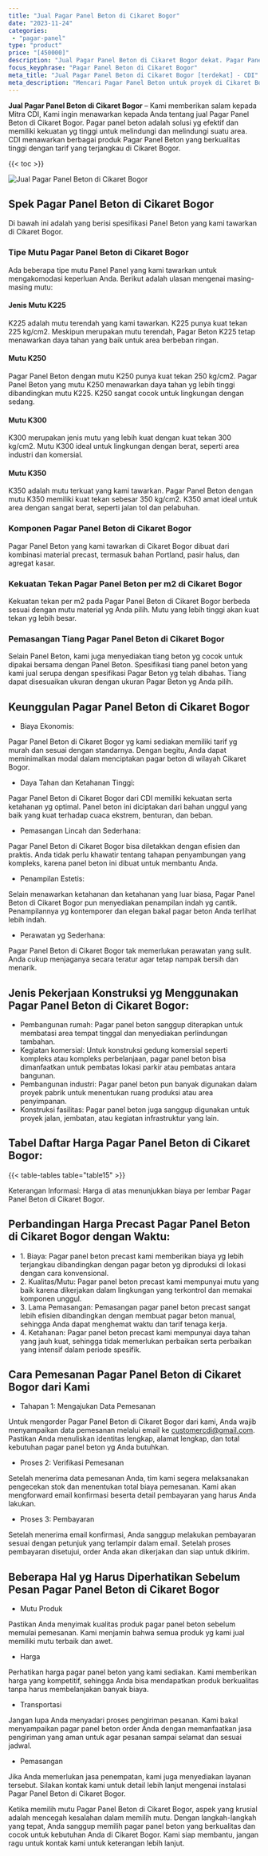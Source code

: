 ```yaml
---
title: "Jual Pagar Panel Beton di Cikaret Bogor"
date: "2023-11-24"
categories:
 - "pagar-panel"
type: "product"
price: "[450000]"
description: "Jual Pagar Panel Beton di Cikaret Bogor dekat. Pagar Panel Beton ini biasanya diaplikasikan dalam project pembangunan sebagai pembatas pengamanan lahan yang kuat dan awet. Hubungi kami untuk mendapatkan informasi lebih lanjut."
focus_keyphrase: "Pagar Panel Beton di Cikaret Bogor"
meta_title: "Jual Pagar Panel Beton di Cikaret Bogor [terdekat] - CDI"
meta_description: "Mencari Pagar Panel Beton untuk proyek di Cikaret Bogor? Kami memiliki Pagar Panel Beton berkualitas untuk pembatas lahan. Segera dapatkan harga terbaik sekarang."
---
```


**Jual Pagar Panel Beton di Cikaret Bogor** – Kami memberikan salam kepada Mitra CDI, Kami ingin menawarkan kepada Anda tentang jual Pagar Panel Beton di Cikaret Bogor. Pagar panel beton adalah solusi yg efektif dan memiliki kekuatan yg tinggi untuk melindungi dan melindungi suatu area. CDI menawarkan berbagai produk Pagar Panel Beton yang berkualitas tinggi dengan tarif yang terjangkau di Cikaret Bogor.

{{< toc >}}

![Jual Pagar Panel Beton di Cikaret Bogor](/images/pagar-panel/pagar-panel-24.jpg)

## Spek Pagar Panel Beton di Cikaret Bogor

Di bawah ini adalah yang berisi spesifikasi Panel Beton yang kami tawarkan di Cikaret Bogor.

### Tipe Mutu Pagar Panel Beton di Cikaret Bogor

Ada beberapa tipe mutu Panel Panel yang kami tawarkan untuk mengakomodasi keperluan Anda. Berikut adalah ulasan mengenai masing-masing mutu:

#### Jenis Mutu K225

K225 adalah mutu terendah yang kami tawarkan. K225 punya kuat tekan 225 kg/cm2. Meskipun merupakan mutu terendah, Pagar Beton K225 tetap menawarkan daya tahan yang baik untuk area berbeban ringan.

#### Mutu K250

Pagar Panel Beton dengan mutu K250 punya kuat tekan 250 kg/cm2. Pagar Panel Beton yang mutu K250 menawarkan daya tahan yg lebih tinggi dibandingkan mutu K225. K250 sangat cocok untuk lingkungan dengan sedang.

#### Mutu K300

K300 merupakan jenis mutu yang lebih kuat dengan kuat tekan 300 kg/cm2. Mutu K300 ideal untuk lingkungan dengan berat, seperti area industri dan komersial.

#### Mutu K350

K350 adalah mutu terkuat yang kami tawarkan. Pagar Panel Beton dengan mutu K350 memiliki kuat tekan sebesar 350 kg/cm2. K350 amat ideal untuk area dengan sangat berat, seperti jalan tol dan pelabuhan.

### Komponen Pagar Panel Beton di Cikaret Bogor

Pagar Panel Beton yang kami tawarkan di Cikaret Bogor dibuat dari kombinasi material precast, termasuk bahan Portland, pasir halus, dan agregat kasar.

### Kekuatan Tekan Pagar Panel Beton per m2 di Cikaret Bogor

Kekuatan tekan per m2 pada Pagar Panel Beton di Cikaret Bogor berbeda sesuai dengan mutu material yg Anda pilih. Mutu yang lebih tinggi akan kuat tekan yg lebih besar.

### Pemasangan Tiang Pagar Panel Beton di Cikaret Bogor

Selain Panel Beton, kami juga menyediakan tiang beton yg cocok untuk dipakai bersama dengan Panel Beton. Spesifikasi tiang panel beton yang kami jual serupa dengan spesifikasi Pagar Beton yg telah dibahas. Tiang dapat disesuaikan ukuran dengan ukuran Pagar Beton yg Anda pilih.

## Keunggulan Pagar Panel Beton di Cikaret Bogor

*   Biaya Ekonomis:

Pagar Panel Beton di Cikaret Bogor yg kami sediakan memiliki tarif yg murah dan sesuai dengan standarnya. Dengan begitu, Anda dapat meminimalkan modal dalam menciptakan pagar beton di wilayah Cikaret Bogor.
*   Daya Tahan dan Ketahanan Tinggi:

Pagar Panel Beton di Cikaret Bogor dari CDI memiliki kekuatan serta ketahanan yg optimal. Panel beton ini diciptakan dari bahan unggul yang baik yang kuat terhadap cuaca ekstrem, benturan, dan beban.
*   Pemasangan Lincah dan Sederhana:

Pagar Panel Beton di Cikaret Bogor bisa diletakkan dengan efisien dan praktis. Anda tidak perlu khawatir tentang tahapan penyambungan yang kompleks, karena panel beton ini dibuat untuk membantu Anda.
*   Penampilan Estetis:

Selain menawarkan ketahanan dan ketahanan yang luar biasa, Pagar Panel Beton di Cikaret Bogor pun menyediakan penampilan indah yg cantik. Penampilannya yg kontemporer dan elegan bakal pagar beton Anda terlihat lebih indah.
*   Perawatan yg Sederhana:

Pagar Panel Beton di Cikaret Bogor tak memerlukan perawatan yang sulit. Anda cukup menjaganya secara teratur agar tetap nampak bersih dan menarik.

## Jenis Pekerjaan Konstruksi yg Menggunakan Pagar Panel Beton di Cikaret Bogor:

*   Pembangunan rumah: Pagar panel beton sanggup diterapkan untuk membatasi area tempat tinggal dan menyediakan perlindungan tambahan.
*   Kegiatan komersial: Untuk konstruksi gedung komersial seperti kompleks atau kompleks perbelanjaan, pagar panel beton bisa dimanfaatkan untuk pembatas lokasi parkir atau pembatas antara bangunan.
*   Pembangunan industri: Pagar panel beton pun banyak digunakan dalam proyek pabrik untuk menentukan ruang produksi atau area penyimpanan.
*   Konstruksi fasilitas: Pagar panel beton juga sanggup digunakan untuk proyek jalan, jembatan, atau kegiatan infrastruktur yang lain.

## Tabel Daftar Harga Pagar Panel Beton di Cikaret Bogor:

{{< table-tables table="table15" >}}

Keterangan Informasi: Harga di atas menunjukkan biaya per lembar Pagar Panel Beton di Cikaret Bogor.

## Perbandingan Harga Precast Pagar Panel Beton di Cikaret Bogor dengan Waktu:

*   1\. Biaya: Pagar panel beton precast kami memberikan biaya yg lebih terjangkau dibandingkan dengan pagar beton yg diproduksi di lokasi dengan cara konvensional.
*   2\. Kualitas/Mutu: Pagar panel beton precast kami mempunyai mutu yang baik karena dikerjakan dalam lingkungan yang terkontrol dan memakai komponen unggul.
*   3\. Lama Pemasangan: Pemasangan pagar panel beton precast sangat lebih efisien dibandingkan dengan membuat pagar beton manual, sehingga Anda dapat menghemat waktu dan tarif tenaga kerja.
*   4\. Ketahanan: Pagar panel beton precast kami mempunyai daya tahan yang jauh kuat, sehingga tidak memerlukan perbaikan serta perbaikan yang intensif dalam periode spesifik.

## Cara Pemesanan Pagar Panel Beton di Cikaret Bogor dari Kami

*   Tahapan 1: Mengajukan Data Pemesanan

Untuk mengorder Pagar Panel Beton di Cikaret Bogor dari kami, Anda wajib menyampaikan data pemesanan melalui email ke customercdi@gmail.com. Pastikan Anda menuliskan identitas lengkap, alamat lengkap, dan total kebutuhan pagar panel beton yg Anda butuhkan.
*   Proses 2: Verifikasi Pemesanan

Setelah menerima data pemesanan Anda, tim kami segera melaksanakan pengecekan stok dan menentukan total biaya pemesanan. Kami akan mengforward email konfirmasi beserta detail pembayaran yang harus Anda lakukan.
*   Proses 3: Pembayaran

Setelah menerima email konfirmasi, Anda sanggup melakukan pembayaran sesuai dengan petunjuk yang terlampir dalam email. Setelah proses pembayaran disetujui, order Anda akan dikerjakan dan siap untuk dikirim.

## Beberapa Hal yg Harus Diperhatikan Sebelum Pesan Pagar Panel Beton di Cikaret Bogor

*   Mutu Produk

Pastikan Anda menyimak kualitas produk pagar panel beton sebelum memulai pemesanan. Kami menjamin bahwa semua produk yg kami jual memiliki mutu terbaik dan awet.
*   Harga

Perhatikan harga pagar panel beton yang kami sediakan. Kami memberikan harga yang kompetitif, sehingga Anda bisa mendapatkan produk berkualitas tanpa harus membelanjakan banyak biaya.
*   Transportasi

Jangan lupa Anda menyadari proses pengiriman pesanan. Kami bakal menyampaikan pagar panel beton order Anda dengan memanfaatkan jasa pengiriman yang aman untuk agar pesanan sampai selamat dan sesuai jadwal.
*   Pemasangan

Jika Anda memerlukan jasa penempatan, kami juga menyediakan layanan tersebut. Silakan kontak kami untuk detail lebih lanjut mengenai instalasi Pagar Panel Beton di Cikaret Bogor.

Ketika memilih mutu Pagar Panel Beton di Cikaret Bogor, aspek yang krusial adalah mencegah kesalahan dalam memilih mutu. Dengan langkah-langkah yang tepat, Anda sanggup memilih pagar panel beton yang berkualitas dan cocok untuk kebutuhan Anda di Cikaret Bogor. Kami siap membantu, jangan ragu untuk kontak kami untuk keterangan lebih lanjut.
